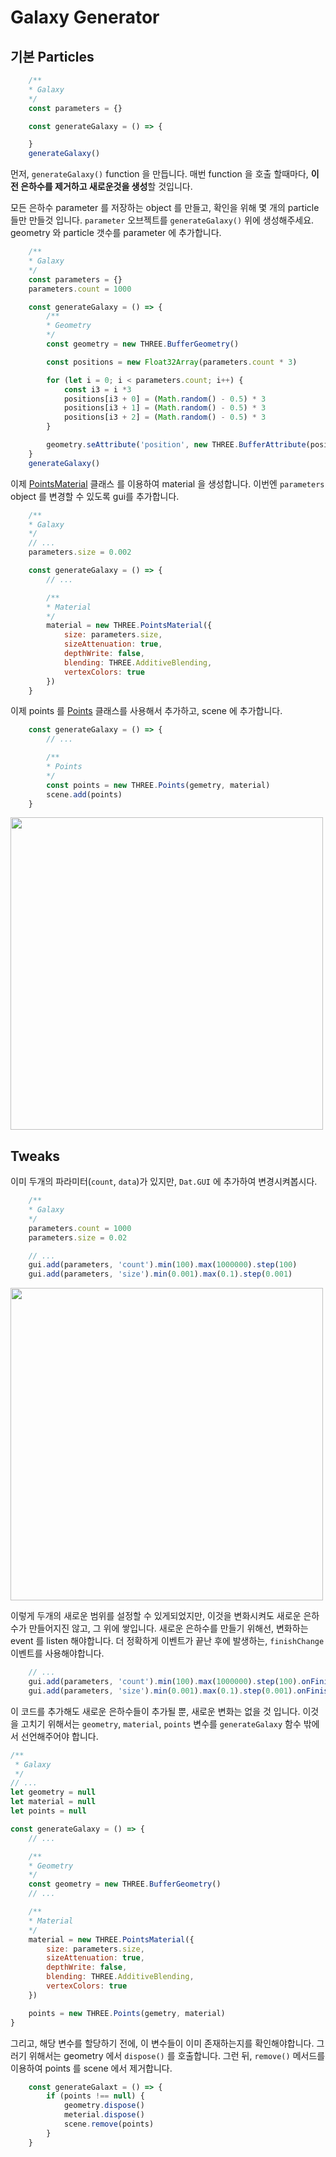 # Galaxy Generator

## 기본 Particles

``` js
    /**
    * Galaxy
    */
    const parameters = {}

    const generateGalaxy = () => {

    }
    generateGalaxy()
```

먼저, `generateGalaxy()` function 을 만듭니다. 매번 function 을 호출 할때마다,  **이전 은하수를 제거하고 새로운것을 생성**할 것입니다.

모든 은하수 parameter 를 저장하는 object 를 만들고, 확인을 위해 몇 개의 particle 들만 만들것 입니다. `parameter` 오브젝트를 `generateGalaxy()` 위에 생성해주세요. geometry 와 particle 갯수를 parameter 에 추가합니다.

``` js
    /**
    * Galaxy
    */
    const parameters = {}
    parameters.count = 1000

    const generateGalaxy = () => {
        /**
        * Geometry
        */
        const geometry = new THREE.BufferGeometry()

        const positions = new Float32Array(parameters.count * 3)

        for (let i = 0; i < parameters.count; i++) {
            const i3 = i *3
            positions[i3 + 0] = (Math.random() - 0.5) * 3
            positions[i3 + 1] = (Math.random() - 0.5) * 3
            positions[i3 + 2] = (Math.random() - 0.5) * 3
        }

        geometry.seAttribute('position', new THREE.BufferAttribute(positions, 3))
    }
    generateGalaxy()
```

이제 [PointsMaterial](https://threejs.org/docs/#api/en/materials/PointsMaterial) 클래스 를 이용하여 material 을 생성합니다. 이번엔 `parameters` object 를 변경할 수 있도록 gui를 추가합니다.

``` js
    /**
    * Galaxy
    */
    // ...
    parameters.size = 0.002

    const generateGalaxy = () => {
        // ...

        /**
        * Material
        */
        material = new THREE.PointsMaterial({
            size: parameters.size,
            sizeAttenuation: true,
            depthWrite: false,
            blending: THREE.AdditiveBlending,
            vertexColors: true
        })
    }
```

이제 points 를 [Points](https://threejs.org/docs/#api/en/objects/Points) 클래스를 사용해서 추가하고, scene 에 추가합니다.

``` js
    const generateGalaxy = () => {
        // ...

        /**
        * Points
        */
        const points = new THREE.Points(gemetry, material)
        scene.add(points)
    }
```

<img src="https://threejs-journey.xyz/assets/lessons/18/step-02.png" width=500>

## Tweaks

이미 두개의 파라미터(`count`, `data`)가 있지만, `Dat.GUI` 에 추가하여 변경시켜봅시다.

``` js
    /**
    * Galaxy
    */
    parameters.count = 1000
    parameters.size = 0.02

    // ...
    gui.add(parameters, 'count').min(100).max(1000000).step(100)
    gui.add(parameters, 'size').min(0.001).max(0.1).step(0.001)
```

<img src="https://threejs-journey.xyz/assets/lessons/18/step-03.png" width=500>

이렇게 두개의 새로운 범위를 설정할 수 있게되었지만, 이것을 변화시켜도 새로운 은하수가 만들어지진 않고, 그 위에 쌓입니다. 새로운 은하수를 만들기 위해선, 변화하는 event 를 listen 해야합니다. 더 정확하게 이벤트가 끝난 후에 발생하는, `finishChange` 이벤트를 사용해야합니다.

``` js
    // ...
    gui.add(parameters, 'count').min(100).max(1000000).step(100).onFinishChange(generateGalaxy)
    gui.add(parameters, 'size').min(0.001).max(0.1).step(0.001).onFinishChange(generateGalaxy)
```

이 코드를 추가해도 새로운 은하수들이 추가될 뿐, 새로운 변화는 없을 것 입니다. 이것을 고치기 위해서는 `geometry`, `material`, `points` 변수를 `generateGalaxy` 함수 밖에서 선언해주어야 합니다. 

``` js
/**
 * Galaxy
 */
// ...
let geometry = null
let material = null
let points = null

const generateGalaxy = () => {
    // ...

    /**
    * Geometry
    */
    const geometry = new THREE.BufferGeometry()
    // ...

    /**
    * Material
    */
    material = new THREE.PointsMaterial({
        size: parameters.size,
        sizeAttenuation: true,
        depthWrite: false,
        blending: THREE.AdditiveBlending,
        vertexColors: true
    })

    points = new THREE.Points(gemetry, material)
}
```

그리고, 해당 변수를 할당하기 전에, 이 변수들이 이미 존재하는지를 확인해야합니다. 그러기 위해서는 geometry 에서 `dispose()` 를 호출합니다. 그런 뒤, `remove()` 메서드를 이용하여 points 를 scene 에서 제거합니다.

``` js
    const generateGalaxt = () => {
        if (points !== null) {
            geometry.dispose()
            meterial.dispose()
            scene.remove(points)
        }
    }
```